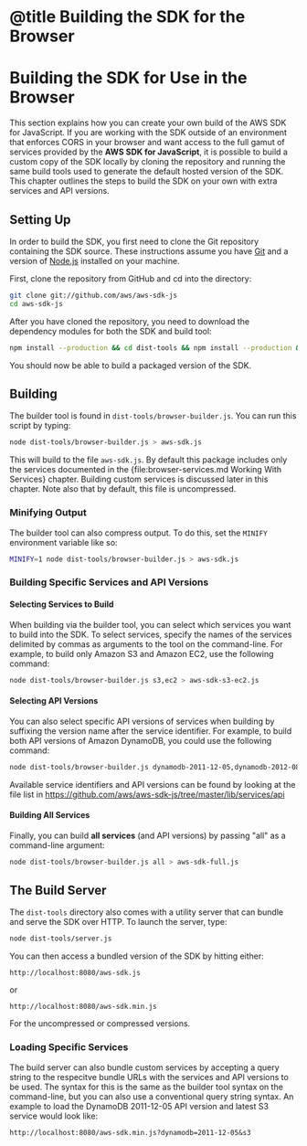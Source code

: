 # @title Building the SDK for the Browser

# Building the SDK for Use in the Browser

This section explains how you can create your own build of the AWS SDK for
JavaScript. If you are working with the SDK outside of an environment that
enforces CORS in your browser and want access to the full gamut of services
provided by the **AWS SDK for JavaScript**, it is possible to build a custom
copy of the SDK locally by cloning the repository and running the same build
tools used to generate the default hosted version of the SDK. This chapter
outlines the steps to build the SDK on your own with extra services and API
versions.

## Setting Up

In order to build the SDK, you first need to clone the Git repository containing
the SDK source. These instructions assume you have [Git](http://git-scm.org) and
a version of [Node.js](http://nodejs.org) installed on your machine.

First, clone the repository from GitHub and cd into the directory:

```bash
git clone git://github.com/aws/aws-sdk-js
cd aws-sdk-js
```

After you have cloned the repository, you need to download the dependency modules
for both the SDK and build tool:

```bash
npm install --production && cd dist-tools && npm install --production && cd ..
```

You should now be able to build a packaged version of the SDK.

## Building

The builder tool is found in `dist-tools/browser-builder.js`. You can run
this script by typing:

```bash
node dist-tools/browser-builder.js > aws-sdk.js
```

This will build to the file `aws-sdk.js`. By default this package includes
only the services documented in the {file:browser-services.md Working With Services}
chapter. Building custom services is discussed later in this chapter. Note
also that by default, this file is uncompressed.

### Minifying Output

The builder tool can also compress output. To do this, set the `MINIFY`
environment variable like so:

```bash
MINIFY=1 node dist-tools/browser-builder.js > aws-sdk.js
```

### Building Specific Services and API Versions

#### Selecting Services to Build

When building via the builder tool, you can select which services you want to
build into the SDK. To select services, specify the names of the services
delimited by commas as arguments to the tool on the command-line. For example,
to build only Amazon S3 and Amazon EC2, use the following command:

```bash
node dist-tools/browser-builder.js s3,ec2 > aws-sdk-s3-ec2.js
```

#### Selecting API Versions

You can also select specific API versions of services when building
by suffixing the version name after the service identifier. For example, to
build both API versions of Amazon DynamoDB, you could use the following
command:

```bash
node dist-tools/browser-builder.js dynamodb-2011-12-05,dynamodb-2012-08-10
```

Available service identifiers and API versions can be found by looking at the
file list in https://github.com/aws/aws-sdk-js/tree/master/lib/services/api

#### Building All Services

Finally, you can build **all services** (and API versions) by passing "all"
as a command-line argument:

```bash
node dist-tools/browser-builder.js all > aws-sdk-full.js
```

## The Build Server

The `dist-tools` directory also comes with a utility server that can bundle
and serve the SDK over HTTP. To launch the server, type:

```bash
node dist-tools/server.js
```

You can then access a bundled version of the SDK by hitting either:

```no-highlight
http://localhost:8080/aws-sdk.js
```

or

```no-highlight
http://localhost:8080/aws-sdk.min.js
```

For the uncompressed or compressed versions.

### Loading Specific Services

The build server can also bundle custom services by accepting a query string
to the respecitve bundle URLs with the services and API versions to be used.
The syntax for this is the same as the builder tool syntax on the command-line,
but you can also use a conventional query string syntax. An example to load
the DynamoDB 2011-12-05 API version and latest S3 service would look like:

```no-highlight
http://localhost:8080/aws-sdk.min.js?dynamodb=2011-12-05&s3
```

